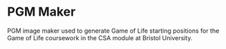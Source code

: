 # PGM Maker

PGM image maker used to generate Game of Life starting positions for the Game of Life coursework in the CSA module at Bristol University.
